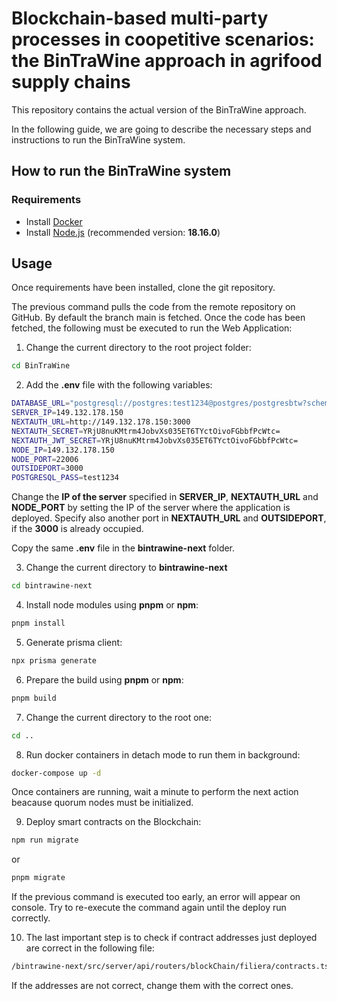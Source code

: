 # Blockchain-based multi-party processes in coopetitive scenarios: the BinTraWine approach in agrifood supply chains
This repository contains the actual version of the BinTraWine approach.

In the following guide, we are going to describe the necessary steps and instructions to run the BinTraWine system.

## How to run the BinTraWine system

### Requirements
- Install [Docker](https://www.docker.com/)
- Install [Node.js](https://nodejs.org/en) (recommended version: **18.16.0**)

## Usage

Once requirements have been installed, clone the git repository.

The previous command pulls the code from the remote repository on GitHub. By default the branch main is fetched.
Once the code has been fetched, the following must be executed to run the Web Application:

1) Change the current directory to the root project folder:
```bash
cd BinTraWine
```
2) Add the **.env** file with the following variables:

```bash
DATABASE_URL="postgresql://postgres:test1234@postgres/postgresbtw?schema=public"
SERVER_IP=149.132.178.150
NEXTAUTH_URL=http://149.132.178.150:3000
NEXTAUTH_SECRET=YRjU8nuKMtrm4JobvXs035ET6TYctOivoFGbbfPcWtc=
NEXTAUTH_JWT_SECRET=YRjU8nuKMtrm4JobvXs035ET6TYctOivoFGbbfPcWtc=
NODE_IP=149.132.178.150
NODE_PORT=22006
OUTSIDEPORT=3000
POSTGRESQL_PASS=test1234
```
Change the **IP of the server** specified in **SERVER_IP**, **NEXTAUTH_URL** and **NODE_PORT** by setting the IP of the server where the application is deployed. Specify also another port in **NEXTAUTH_URL** and **OUTSIDEPORT**, if the **3000** is already occupied.

Copy the same **.env** file in the **bintrawine-next** folder.

3) Change the current directory to **bintrawine-next**
```bash
cd bintrawine-next
```

4) Install node modules using **pnpm** or **npm**:
```bash
pnpm install
```

5) Generate prisma client:
```bash
npx prisma generate
```

6) Prepare the build using **pnpm** or **npm**:
```bash
pnpm build
```

7) Change the current directory to the root one:
```bash
cd ..
```

8) Run docker containers in detach mode to run them in background:
```bash
docker-compose up -d
```
Once containers are running, wait a minute to perform the next action beacause quorum nodes must be initialized.

9) Deploy smart contracts on the Blockchain:
```bash
npm run migrate
```
or
```bash
pnpm migrate
```

If the previous command is executed too early, an error will appear on console. Try to re-execute the command again until the deploy run correctly.

10) The last important step is to check if contract addresses just deployed are correct in the following file:
```bash
/bintrawine-next/src/server/api/routers/blockChain/filiera/contracts.ts
```
If the addresses are not correct, change them with the correct ones.
